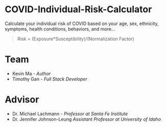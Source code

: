 # COVID-Individual-Risk-Calculator
Calculate your individual risk of COVID based on your age, sex, ethnicity, symptoms, health conditions, behaviors, and more...

> Risk = (Exposure*Susceptibility)/(Normalization Factor) 

# Team
- Kevin Ma - *Author*
- Timothy Gan - *Full Stack Developer*

# Advisor
- Dr. Michael Lachmann - *Professor at Santa Fe Institute*
- Dr. Jennifer Johnson-Leung *Assistant Professor at University of Idaho*
